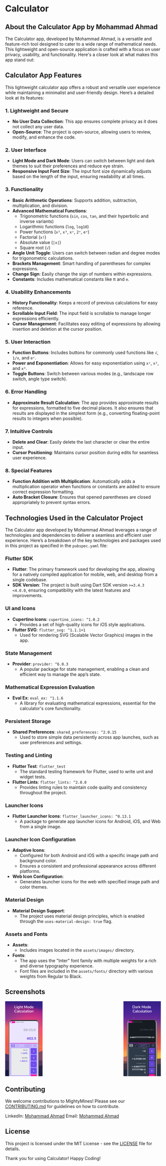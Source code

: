 # Calculator


## About the Calculator App by Mohammad Ahmad

The Calculator app, developed by Mohammad Ahmad, is a versatile and feature-rich tool designed to cater to a wide range of mathematical needs. This lightweight and open-source application is crafted with a focus on user privacy, usability, and functionality. Here's a closer look at what makes this app stand out:

## Calculator App Features

This lightweight calculator app offers a robust and versatile user experience while maintaining a minimalist and user-friendly design. Here’s a detailed look at its features:

### 1. Lightweight and Secure
- **No User Data Collection**: This app ensures complete privacy as it does not collect any user data.
- **Open-Source**: The project is open-source, allowing users to review, modify, and enhance the code.

### 2. User Interface
- **Light Mode and Dark Mode**: Users can switch between light and dark themes to suit their preferences and reduce eye strain.
- **Responsive Input Font Size**: The input font size dynamically adjusts based on the length of the input, ensuring readability at all times.

### 3. Functionality
- **Basic Arithmetic Operations**: Supports addition, subtraction, multiplication, and division.
- **Advanced Mathematical Functions**:
  - Trigonometric functions (`sin`, `cos`, `tan`, and their hyperbolic and inverse variants)
  - Logarithmic functions (`log`, `log10`)
  - Power functions (`x²`, `x³`, `xʸ`, `2ˣ`, `eˣ`)
  - Factorial (`x!`)
  - Absolute value (`|x|`)
  - Square root (`√`)
- **Angle Unit Toggle**: Users can switch between radian and degree modes for trigonometric calculations.
- **Brackets Management**: Smart handling of parentheses for complex expressions.
- **Change Sign**: Easily change the sign of numbers within expressions.
- **Constants**: Includes mathematical constants like π and `e`.

### 4. Usability Enhancements
- **History Functionality**: Keeps a record of previous calculations for easy reference.
- **Scrollable Input Field**: The input field is scrollable to manage longer expressions efficiently.
- **Cursor Management**: Facilitates easy editing of expressions by allowing insertion and deletion at the cursor position.

### 5. User Interaction
- **Function Buttons**: Includes buttons for commonly used functions like `√`, `1/x`, and `eˣ`.
- **Power and Exponentiation**: Allows for easy exponentiation using `xʸ`, `x²`, and `x³`.
- **Toggle Buttons**: Switch between various modes (e.g., landscape row switch, angle type switch).

### 6. Error Handling
- **Approximate Result Calculation**: The app provides approximate results for expressions, formatted to five decimal places. It also ensures that results are displayed in the simplest form (e.g., converting floating-point results to integers when possible).

### 7. Intuitive Controls
- **Delete and Clear**: Easily delete the last character or clear the entire input.
- **Cursor Positioning**: Maintains cursor position during edits for seamless user experience.

### 8. Special Features
- **Function Addition with Multiplication**: Automatically adds a multiplication operator when functions or constants are added to ensure correct expression formatting.
- **Auto Bracket Closure**: Ensures that opened parentheses are closed appropriately to prevent syntax errors.


## Technologies Used in the Calculator Project

The Calculator app developed by Mohammad Ahmad leverages a range of technologies and dependencies to deliver a seamless and efficient user experience. Here’s a breakdown of the key technologies and packages used in this project as specified in the `pubspec.yaml` file:

### Flutter SDK
- **Flutter**: The primary framework used for developing the app, allowing for a natively compiled application for mobile, web, and desktop from a single codebase.
- **SDK Version**: The project is built using Dart SDK version `>=3.4.3 <4.0.0`, ensuring compatibility with the latest features and improvements.

### UI and Icons
- **Cupertino Icons**: `cupertino_icons: ^1.0.2`
  - Provides a set of high-quality icons for iOS style applications.
- **Flutter SVG**: `flutter_svg: ^1.1.1+1`
  - Used for rendering SVG (Scalable Vector Graphics) images in the app.

### State Management
- **Provider**: `provider: ^6.0.3`
  - A popular package for state management, enabling a clean and efficient way to manage the app’s state.

### Mathematical Expression Evaluation
- **Eval Ex**: `eval_ex: ^1.1.6`
  - A library for evaluating mathematical expressions, essential for the calculator's core functionality.

### Persistent Storage
- **Shared Preferences**: `shared_preferences: ^2.0.15`
  - Used to store simple data persistently across app launches, such as user preferences and settings.

### Testing and Linting
- **Flutter Test**: `flutter_test`
  - The standard testing framework for Flutter, used to write unit and widget tests.
- **Flutter Lints**: `flutter_lints: ^2.0.0`
  - Provides linting rules to maintain code quality and consistency throughout the project.

### Launcher Icons
- **Flutter Launcher Icons**: `flutter_launcher_icons: ^0.13.1`
  - A package to generate app launcher icons for Android, iOS, and Web from a single image.

### Launcher Icon Configuration
- **Adaptive Icons**:
  - Configured for both Android and iOS with a specific image path and background color.
  - Ensures a consistent and professional appearance across different platforms.
- **Web Icon Configuration**:
  - Generates launcher icons for the web with specified image path and color themes.

### Material Design
- **Material Design Support**:
  - The project uses material design principles, which is enabled through the `uses-material-design: true` flag.

### Assets and Fonts
- **Assets**:
  - Includes images located in the `assets/images/` directory.
- **Fonts**:
  - The app uses the "Inter" font family with multiple weights for a rich and diverse typography experience.
  - Font files are included in the `assets/fonts/` directory with various weights from Regular to Black.


## Screenshots

<div style="display: flex; flex-wrap: wrap; justify-content: space-between;">

  <img src="Screenshots/image3.png" width="24%" />

  <img src="Screenshots/image5.png" width="24%" />
</div>

## Contributing

We welcome contributions to MightyMines! Please see our [CONTRIBUTING.md](CONTRIBUTING.md) for guidelines on how to contribute.


LinkedIn: [Mohammad Ahmad](https://www.linkedin.com/in/mohammad-ahmad-925491219/)
Email: [Mohammad Ahmad](mailto:itsmeummati@gmail.com)

## License

This project is licensed under the MIT License - see the [LICENSE](LICENSE) file for details.

Thank you for using Calculator! Happy Coding!
